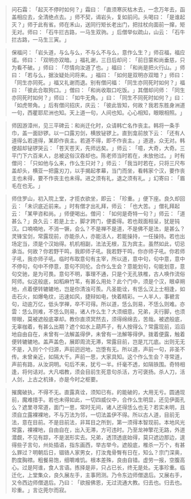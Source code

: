 
> 问石霜：​「起灭不停时如何？​」霜曰：​「直须寒灰枯木去，一念万年去，函盖相应去，全清绝点去。​」师不契，谒岩头，复如前问。头喝曰：​「是谁起灭？​」师于此有省。师在禾山，送同行矩长老出门，把拄杖向面前一撺，矩无对。师曰：​「石牛拦古路，一马生双驹。​」后僧举似疏山，山云：​「石牛拦古路，一马生三寅。​」

> 保福问：​「岩头道，与么与么，不与么不与么，意作么生？​」师召福，福应诺。师曰：​「双明亦双暗。​」福礼谢，三日后却问：​「前日蒙和尚垂慈，只为看不破。​」师曰：​「尽情向汝道了也。​」福曰：​「和尚是把火行山。​」师曰：​「若与么，据汝疑处问将来。​」福曰：​「如何是双明亦双暗？​」师曰：​「同生亦同死。​」福又礼谢而退。别有僧问福：​「同生亦同死时如何？​」福曰：​「彼此合取狗口。​」僧曰：​「和尚收取口吃饭。​」其僧却问师：​「同生亦同死时如何？​」师曰：​「如牛无角。​」曰：​「同生不同死时如何？​」曰：​「如虎带角。​」后有僧问招庆，庆云：​「彼此皆知，何故？我若东胜身洲道一句，西瞿耶尼洲也知。天上道一句，人间也知。心心相知，眼眼相照。​」

> 师因游漳州，见三平碑云：和尚迁化时，众请韩亡名作丧主。韩将一条手巾，盖一面䤬锣。以一口露刃剑，横放铋锣上。直到龛前放下云：​「还有人道得么若道得，某即作丧主。若道不得，即不作丧主。​」道道，众无对。韩便超却铋锣哭云：​「苍天苍天，先师远矣。​」师云：​「噫，大奇，大奇。三平门下六百来人，总被这俗汉吞却也。陈老师当时若在，未放他过。​」时有僧问：​「只如他与么来，作么生只对？​」师云：​「我当时若在，只将三尺布盖却头，横亚一把露刃刀，以手揭起孝幕，当门而坐，看韩家个汉，要作丧主也未得，要不作丧主也未得。进之须有礼，退之须有礼。​」幻寄曰：​「眉毛在也无。​」

> 师住罗山，初入院上堂，才揽衣欲坐，即云：​「珍重。​」便下座。良久却回云：​「未识底近前来。​」时有僧才出礼拜，师云：​「也大苦。​」僧礼拜起云：​「某甲咨和尚。​」师便喝出。僧问：​「如何是奇特一句？​」师云：​「道甚么？​」良久云：若是上士，脚才跨门，便委得。若也觌面相呈，犹是钝汉。口喃喃地，不消一镢，会么？不是禅不是道，不是佛不是法，是甚么？灵锋宝剑，常露现前，亦能杀人，亦能活人，若能操持，一任操持。若也出场定当，须是个汉始得。机机相副，法法无根，互为宾主。虽然如此，切忌承当。何故？你若野干鸣，我即师子吼。我若野干鸣，你亦师子吼。你若师子吼，我亦师子吼。临时布取意句有主宰，所以道，意中句，句中意，意中不停句，句中不停意，意句不同伦。合作么生会？意能划句，句能划意，意句交驰，是为可畏。意句不明，事理不通，只是个无孔铁椎，古人唤作流俗阿师。似这般底，如稻麻竹苇，有甚么用处？此个门中，须是个汉，眼卓朔地，点着便转辘辘地，岂是你清浊可羨。凡圣能诠，有恁么汉上士相逢，如击石火，如爆龟纹，迅速如风，捷辩如电，快着精彩。一人半人，事褫言句，动逾万亿，低头学禅，卒不可得。所以道，恁么则易，不恁么则难。亦雲：恁么则难，不恁么则易，诸人作么生？大须细意。兄弟，夫行脚，也须带眼，莫被遮般底罩却。教你直须冥然去，须得绵绵去，苦哉。被遮般底，无辜枷着，有甚么出期？遮个如水上葫芦子，有人按得么？常露现前，滔滔地自由自在，未曾有一法解盖得伊，未曾有一法解等得伊。拨着便露，触着便转辘辘地。盖声盖色，展即周流无滞，常露目前，岂是兀兀底。出则无无不是，入则个个归源，声前迥迥地，岂堕有无。所以道，声前一句，非圣不传。未曾亲近，如隔大千。声前一思，大家具知。这个作么生会？寻常道，声前有路，从汝洞明。句后不来，犹亏一半。纤毫不透，如隔铁围。奇特相逢，将何诘对。大凡唱教，须会目前生死意句杀活，方可褒扬。杀人刀，活人剑，上古之机锋，亦是今时之枢要。

> 摧魔破执，不得不无。直露真诠，须知已有。的能破的，大用无亏。圆通现前，魔难措手。若也未得如此，一切四威仪中，合作么生明显，还见伊面孔么？遮里寻常道，面门一思，常时无间，诸人还得恁么也无？若实未明，且须自立露裸裸地，不与万法为邻，一切法盖伊不得。所以古人道，目前无法，意在目前。不是目前法，非耳目之所到，第一须得本智现前。本地风光常露，裸裸地，自由自在，出入无滞，方可违时。乃至龙神擎花无路，外道潜觑，不见有踪，不是泯形实去。兄弟，透顶透底始得，莫只遮边那边，遑得些子言句，州处插语，指东画西，举古举今。遮般底，椎杀一万个，有甚么罪过？明朝后日，锢铬人家男女，打汝鬼骨臀有日在，知么？宗门深奥，酌度胸襟。粗餐易饱，细嚼难饥。根本差殊，良由自错。虚劳一报，空腹高心。过是阿谁，食人言语。拣择是非，只占已长，终无是处。无事珍重。临迁化，上堂集众，良久展左手，主事罔测。乃令东边师僧退后。又展右手，又令西边师僧退后。乃曰：​「欲报佛恩，无过流通大教。归去也。归去也。珍重。​」言讫莞尔而寂。
